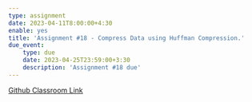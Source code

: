 ```yaml
---
type: assignment
date: 2023-04-11T8:00:00+4:30
enable: yes
title: 'Assignment #18 - Compress Data using Huffman Compression.'
due_event: 
    type: due
    date: 2023-04-25T23:59:00+3:30
    description: 'Assignment #18 due'
---
```


[Github Classroom Link](https://classroom.github.com/a/V-yJ4O1-)

